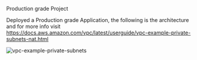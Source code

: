 
Production grade Project 

Deployed a Production grade Application,  the following is  the architecture and for more info visit https://docs.aws.amazon.com/vpc/latest/userguide/vpc-example-private-subnets-nat.html

![vpc-example-private-subnets](https://github.com/srikarna18/Frst-App/assets/141703505/1acb6234-afaf-4f49-927d-d7df520a2c93)
